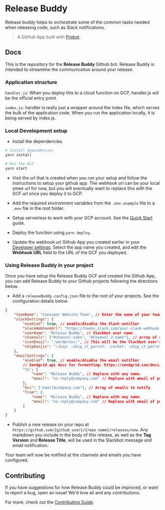 # Release Buddy

Release buddy helps to orchestrate some of the common tasks needed when releasing code, such as Slack notifications.

> A GitHub App built with [Probot](https://probot.github.io).

## Docs

This is the repository for the **Release Buddy** Github bot. Release Buddy is intended to streamline the communication around your release.

### Application structure

`handler.js`: When you deploy this to a cloud function on GCP, handler.js will be the official entry point.

`index.js`: handler is really just a wrapper around the index file, which serves the bulk of the application code. When you run the application locally, it is being served by index.js.

### Local Development setup

- Install the dependencies.

```sh
# Install dependencies
yarn install

# Run the bot
yarn start
```

- Visit the url that is created when you run your setup and follow the instructions to setup your github app. The webhook url can be your local smee url for now, but you will eventually want to replace this with the GCF url once you deploy it to GCP.

- Add the required environment variables from the `.env.example` file to a `.env` file in the root folder.

- Setup serverless to work with your GCP account. See the [Quick Start](https://serverless.com/framework/docs/providers/google/guide/quick-start#pre-requisites) guide.

- Deploy the function using `yarn deploy`.

- Update the webhook url Github App you created earlier in your [Developer settings](https://github.com/settings/apps). Select the app name you created, and edit the **Webhook URL** field to the URL of the GCF you deployed.

### Using Release Buddy in your project

Once you have setup the Release Buddy GCF and created the Github App, you can add Release Buddy to your Github projects following the directions below.

- Add a `releaseBuddy.config.json` file to the root of your projects. See the configuration details below.

```json
{
	"teamName": "Consumer Website Team", // Enter the name of your team.
	"slackSettings": {
		"enabled": true, // enable/disable the Slack notifier
		"slackWebhookUrl": "https://hooks.slack.com/your-slack-webhook-url-here", // your Slack webhook url
		"userName": "Release Buddy", // Slackbot user name
		"channels": ["#channel-name", "#channel-2-name"], // array of slack channels to notify
		"iconEmoji": ":wordpress:", // This will be the Slackbot user's profile image.
		"shipEmojis": ":ship: :ship_it_parrot: :rocket: :ship_it_parrot: :ship:" // These will appear in the slack message to add some pizazz to your release message
	},
	"emailSettings": {
		"enabled": true, // enable/disable the email notifier
		// Sendgrid api docs for formatting: https://sendgrid.com/docs/API_Reference/Web_API_v3/Mail/index.html
		"to": {
			"name": "Release Buddy", // Replace with any name.
			"email": "no-reply@company.com" // Replace with email of your choice.
		},
		"bcc": ["email@company.com"], // Array of emails to notify
		"from": {
			"name": "Release Buddy", // Replace with any name.
			"email": "no-reply@company.com" // Replace with email of your choice.
		}
	}
}
```

- Publish a new release on your repo at `https://github.com/{github_user}/{repo_name}/releases/new`. Any markdown you include in the body of this release, as well as the **Tag Version** and **Release Title**, will be used in the Slackbot message and email notification.

Your team will now be notified at the channels and emails you have configured.

## Contributing

If you have suggestions for how Release Buddy could be improved, or want to report a bug, open an issue! We'd love all and any contributions.

For more, check out the [Contributing Guide](CONTRIBUTING.md).

